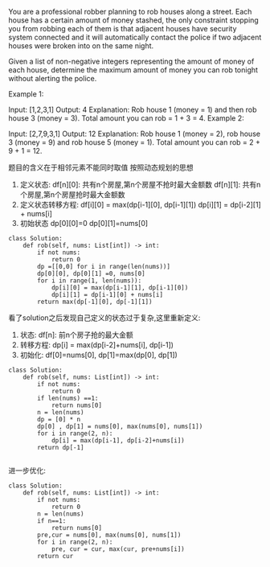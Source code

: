 You are a professional robber planning to rob houses along a street. Each house has a certain amount of money stashed, the only constraint stopping you from robbing each of them is that adjacent houses have security system connected and it will automatically contact the police if two adjacent houses were broken into on the same night.

Given a list of non-negative integers representing the amount of money of each house, determine the maximum amount of money you can rob tonight without alerting the police.

Example 1:

Input: [1,2,3,1]
Output: 4
Explanation: Rob house 1 (money = 1) and then rob house 3 (money = 3).
             Total amount you can rob = 1 + 3 = 4.
Example 2:

Input: [2,7,9,3,1]
Output: 12
Explanation: Rob house 1 (money = 2), rob house 3 (money = 9) and rob house 5 (money = 1).
             Total amount you can rob = 2 + 9 + 1 = 12.
             
             
题目的含义在于相邻元素不能同时取值
按照动态规划的思想
1. 定义状态: df[n][0]: 共有n个房屋,第n个房屋不抢时最大金额数 df[n][1]: 共有n个房屋,第n个房屋抢时最大金额数
2. 定义状态转移方程: df[i][0] = max(dp[i-1][0], dp[i-1][1]) dp[i][1] = dp[i-2][1] + nums[i]
3. 初始状态 dp[0][0]=0  dp[0][1]=nums[0]
```
class Solution:
    def rob(self, nums: List[int]) -> int:
        if not nums:
            return 0
        dp =[[0,0] for i in range(len(nums))] 
        dp[0][0], dp[0][1] =0, nums[0]
        for i in range(1, len(nums)):
            dp[i][0] = max(dp[i-1][1], dp[i-1][0])
            dp[i][1] = dp[i-1][0] + nums[i]
        return max(dp[-1][0], dp[-1][1])
```


看了solution之后发现自己定义的状态过于复杂,这里重新定义:  
1. 状态: df[n]: 前n个房子抢的最大金额
2. 转移方程: dp[i] = max(dp[i-2]+nums[i], dp[i-1])
3. 初始化: df[0]=nums[0], dp[1]=max(dp[0], dp[1])

```
class Solution:
    def rob(self, nums: List[int]) -> int:
        if not nums:
            return 0
        if len(nums) ==1:
            return nums[0]
        n = len(nums)
        dp = [0] * n
        dp[0] , dp[1] = nums[0], max(nums[0], nums[1])
        for i in range(2, n):
            dp[i] = max(dp[i-1], dp[i-2]+nums[i])
        return dp[-1]
            
```

进一步优化:
```
class Solution:
    def rob(self, nums: List[int]) -> int:
        if not nums:
            return 0
        n = len(nums)
        if n==1:
            return nums[0]
        pre,cur = nums[0], max(nums[0], nums[1])
        for i in range(2, n):
            pre, cur = cur, max(cur, pre+nums[i])
        return cur
        
```
